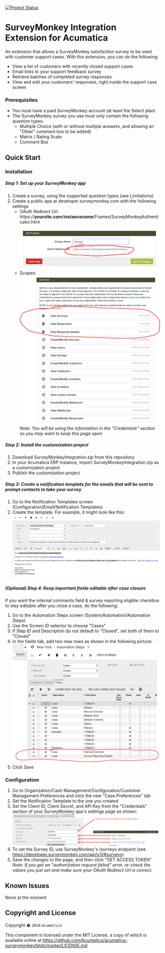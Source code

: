 [![Project Status](http://opensource.box.com/badges/active.svg)](http://opensource.box.com/badges)

SurveyMonkey Integration Extension for Acumatica
==================================================

An extension that allows a SurveyMonkey satisfaction survey to be used with customer support cases.  With this extension, you can do the following:
* View a list of customers with recently closed support cases
* Email links to your support feedback survey
* Retrieve batches of completed survey responses
* View and edit your customers’ responses, right inside the support case screen

### Prerequisites
* You must have a paid SurveyMonkey account (at least the Select plan)
* The SurveyMonkey survey you use must only contain the following question types:
	* Multiple Choice (with or without multiple answers, and allowing an "Other" comment box to be added)
	* Matrix / Rating Scale
	* Comment Box

Quick Start
-----------

### Installation

##### Step 1: Set up your SurveyMonkey app
1. Create a survey, using the supported question types (see Limitations)
2. Create a public app at developer.surveymonkey.com with the following settings
	* OAuth Redirect Url:	https://**yoursite.com**/**instancename**/Frames/SurveyMonkeyAuthenticator.html
	![OAuth Redirect Url](/READMEAssets/oauth_redirect_url.PNG)
	* Scopes:
	![Scopes](/READMEAssets/scopes.PNG)
	*Note:  You will be using the information in the "Credentials" section so you may want to keep this page open*

##### Step 2: Install the customization project
1. Download SurveyMonkeyIntegration.zip from this repository
2. In your Acumatica ERP instance, import SurveyMonkeyIntegration.zip as a customization project
3. Publish the customization project

##### Step 3: Create a notification template for the emails that will be sent to prompt contacts to take your survey
1. Go to the Notification Templates screen (Configuration/Email/Notification Templates)
2. Create the template.  For example, it might look like this:
![Notification Template Example](/READMEAssets/notificaton_template_example.PNG)

##### (Optional) Step 4: Keep important fields editable after case closure
If you want the internal comments field & survey reporting eligible checkbox to stay editable after you close a case, do the following:
1. Go to the Automation Steps screen (System/Automation/Automation Steps)
2. Use the Screen ID selector to choose "Cases"
3. If Step ID and Description do not default to "Closed", set both of them to "Closed"
4. In the fields tab, add two new rows as shown in the following picture:
![Automation Steps](/READMEAssets/automation_steps.PNG)
5. Click Save

### Configuration
1. Go to Organization/Cash Management/Configuration/Customer Management Preferences and click the new "Case Preferences" tab
2. Set the Notification Template to the one you created
3. Set the Client ID, Client Secret, and API Key from the "Credentials" section of your SurveyMonkey app's settings page as shown:
![](/READMEAssets/app_credentials.PNG)
4. To set the Survey ID, use SurveyMonkey's /surveys endpoint (see https://developer.surveymonkey.com/api/v3/#surveys)
5. Save the changes to the page, and then click "GET ACCESS TOKEN" 
*Note: If you get an "authorization request failed" error, re-check the values you just set and make sure your OAuth Redirect Url is correct.*

Known Issues
------------
None at the moment

## Copyright and License

Copyright � `2016` `Acumatica`

This component is licensed under the MIT License, a copy of which is available online at https://github.com/Acumatica/acumatica-surveymonkey/blob/master/LICENSE.md
